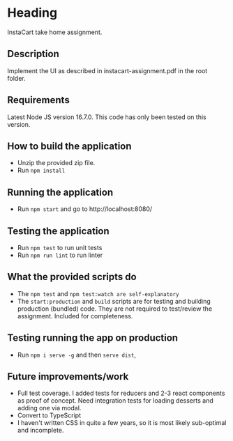 # Heading
InstaCart take home assignment.

## Description
Implement the UI as described in instacart-assignment.pdf in the root folder.

## Requirements
Latest Node JS version 16.7.0. This code has only been tested on this version.

## How to build the application
- Unzip the provided zip file.
- Run `npm install`

## Running the application
- Run `npm start` and go to http://localhost:8080/

## Testing the application
- Run `npm test` to run unit tests
- Run `npm run lint` to run linter

## What the provided scripts do
- The `npm test` and `npm test:watch are self-explanatory`
- The `start:production` and `build` scripts are for testing and building production (bundled) code. They are not required to test/review the assignment. Included for completeness.

## Testing running the app on production
- Run `npm i serve -g` and then `serve dist`,

## Future improvements/work
- Full test coverage. I added tests for reducers and 2-3 react components as proof of concept. Need integration tests for loading desserts and adding one via modal.
- Convert to TypeScript
- I haven't written CSS in quite a few years, so it is most likely sub-optimal and incomplete.